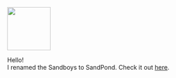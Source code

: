 <img height="100" src="http://todepond.com/IMG/RibbitTode.png">

Hello!<br>
I renamed the Sandboys to SandPond. Check it out [here](https://github.com/l2wilson94/SandPond).
